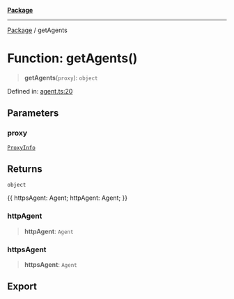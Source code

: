 [**Package**](../README.md)

***

[Package](../globals.md) / getAgents

# Function: getAgents()

> **getAgents**(`proxy`): `object`

Defined in: [agent.ts:20](https://github.com/AlexXanderGrib/proxy-master/blob/d9889b922817ac03c7a235b832a590a4ef34fb55/src/agent.ts#L20)

## Parameters

### proxy

[`ProxyInfo`](../type-aliases/ProxyInfo.md)

## Returns

`object`

{{
  httpsAgent: Agent;
  httpAgent: Agent;
}}

### httpAgent

> **httpAgent**: `Agent`

### httpsAgent

> **httpsAgent**: `Agent`

## Export
